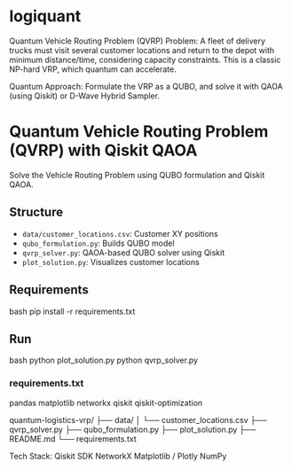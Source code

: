# logiquant

Quantum Vehicle Routing Problem (QVRP)
Problem:
A fleet of delivery trucks must visit several customer locations and return to the depot with minimum distance/time, considering capacity constraints. This is a classic NP-hard VRP, which quantum can accelerate.

Quantum Approach:
Formulate the VRP as a QUBO, and solve it with QAOA (using Qiskit) or D-Wave Hybrid Sampler.

# Quantum Vehicle Routing Problem (QVRP) with Qiskit QAOA

Solve the Vehicle Routing Problem using QUBO formulation and Qiskit QAOA.

## Structure
- `data/customer_locations.csv`: Customer XY positions
- `qubo_formulation.py`: Builds QUBO model
- `qvrp_solver.py`: QAOA-based QUBO solver using Qiskit
- `plot_solution.py`: Visualizes customer locations

## Requirements
bash
pip install -r requirements.txt

## Run
bash
python plot_solution.py
python qvrp_solver.py


### requirements.txt
pandas
matplotlib
networkx
qiskit
qiskit-optimization




quantum-logistics-vrp/
├── data/
│   └── customer_locations.csv
├── qvrp_solver.py
├── qubo_formulation.py
├── plot_solution.py
├── README.md
└── requirements.txt

Tech Stack:
Qiskit SDK
NetworkX
Matplotlib / Plotly
NumPy
